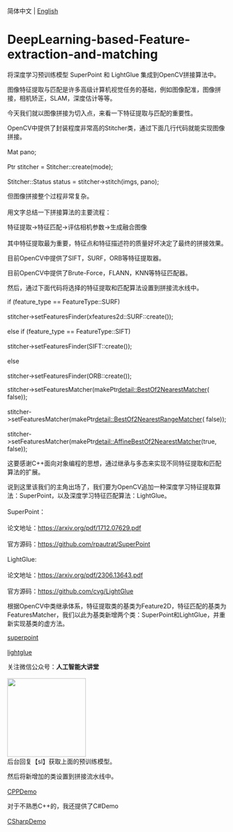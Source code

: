 简体中文 | [English](README_EN.md)

# DeepLearning-based-Feature-extraction-and-matching
将深度学习预训练模型 SuperPoint 和 LightGlue 集成到OpenCV拼接算法中。<br />  

图像特征提取与匹配是许多高级计算机视觉任务的基础，例如图像配准，图像拼接，相机矫正，SLAM，深度估计等等。<br />  

今天我们就以图像拼接为切入点，来看一下特征提取与匹配的重要性。<br />  

OpenCV中提供了封装程度非常高的Stitcher类，通过下面几行代码就能实现图像拼接。<br />  
Mat pano;<br />  
Ptr<Stitcher> stitcher = Stitcher::create(mode);<br />  
Stitcher::Status status = stitcher->stitch(imgs, pano);<br />  

但图像拼接整个过程非常复杂。<br />  
用文字总结一下拼接算法的主要流程：<br />  

特征提取->特征匹配->评估相机参数->生成融合图像<br />  
其中特征提取最为重要，特征点和特征描述符的质量好坏决定了最终的拼接效果。<br />  

目前OpenCV中提供了SIFT，SURF，ORB等特征提取器。<br />  

目前OpenCV中提供了Brute-Force，FLANN，KNN等特征匹配器。<br />  

然后，通过下面代码将选择的特征提取和匹配算法设置到拼接流水线中。<br />  

if (feature_type == FeatureType::SURF)<br />  
    stitcher->setFeaturesFinder(xfeatures2d::SURF::create());<br />  
  else if (feature_type == FeatureType::SIFT)<br />  
    stitcher->setFeaturesFinder(SIFT::create());<br />  
  else<br />  
    stitcher->setFeaturesFinder(ORB::create());<br />  
    
stitcher->setFeaturesMatcher(makePtr<detail::BestOf2NearestMatcher>( false));<br />  
stitcher->setFeaturesMatcher(makePtr<detail::BestOf2NearestRangeMatcher>( false));<br />  
stitcher->setFeaturesMatcher(makePtr<detail::AffineBestOf2NearestMatcher>(true, false));<br />  


这要感谢C++面向对象编程的思想，通过继承与多态来实现不同特征提取和匹配算法的扩展。<br />  

说到这里该我们的主角出场了，我们要为OpenCV追加一种深度学习特征提取算法：SuperPoint，以及深度学习特征匹配算法：LightGlue。<br />  
SuperPoint：<br />  
​
论文地址：https://arxiv.org/pdf/1712.07629.pdf<br />  
​
官方源码：https://github.com/rpautrat/SuperPoint<br />  
​
LightGlue:<br />  
​
论文地址：https://arxiv.org/pdf/2306.13643.pdf<br />  
​
官方源码：https://github.com/cvg/LightGlue<br />  


根据OpenCV中类继承体系，特征提取类的基类为Feature2D，特征匹配的基类为FeaturesMatcher，我们以此为基类新增两个类：SuperPoint和LightGlue，并重新实现基类的虚方法。<br />  

[superpoint](superpoint.cpp)<br />  
[lightglue](lightglue.cpp)<br />  


关注微信公众号：**人工智能大讲堂**<br />  
<img width="180" src="https://user-images.githubusercontent.com/18625471/228743333-77abe467-2385-476d-86a2-e232c6482291.jpg"><br /> 
后台回复【sl】获取上面的预训练模型。<br />  

然后将新增加的类设置到拼接流水线中。<br />  
[CPPDemo](cppDemo.cpp)<br />  

对于不熟悉C++的，我还提供了C#Demo<br />  
[CSharpDemo](csharpDemo.cs)<br />  

